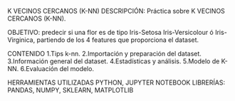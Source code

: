 K VECINOS CERCANOS (K-NN)
DESCRIPCIÓN: Práctica sobre K VECINOS CERCANOS (K-NN).

OBJETIVO: predecir si una flor es de tipo Iris-Setosa Iris-Versicolour ó Iris-Virginica, partiendo de los 4 features que proporciona el dataset.

CONTENIDO
1.Tips k-nn.
2.Importación y preparación del dataset.
3.Información general del dataset.
4.Estadísticas y análisis.
5.Modelo de K-NN.
6.Evaluación del modelo.

HERRAMIENTAS UTILIZADAS PYTHON, JUPYTER NOTEBOOK LIBRERÍAS: PANDAS, NUMPY, SKLEARN, MATPLOTLIB

